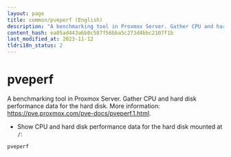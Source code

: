 ```yaml
---
layout: page
title: common/pveperf (English)
description: "A benchmarking tool in Proxmox Server. Gather CPU and hard disk performance data for the hard disk."
content_hash: ea05ad443a6b0c587f56bba5c273d4bbc2107f1b
last_modified_at: 2023-11-12
tldri18n_status: 2
---
```

# pveperf

A benchmarking tool in Proxmox Server. Gather CPU and hard disk performance data for the hard disk.
More information: <https://pve.proxmox.com/pve-docs/pveperf.1.html>.

- Show CPU and hard disk performance data for the hard disk mounted at `/`:

`pveperf`
